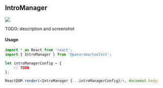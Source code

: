 ## IntroManager

<img src='https://cloud.githubusercontent.com/assets/1127259/11770141/742b39c4-a1ac-11e5-914f-9dc2966158ed.png'>

TODO: description and screenshot


#### Usage
```js
import * as React from 'react';
import { IntroManager } from '@panorama/toolkit';

let introManagerConfig = {
	// TODO
};

ReactDOM.render(<IntroManager {...introManagerConfig}/>, document.body);
```
